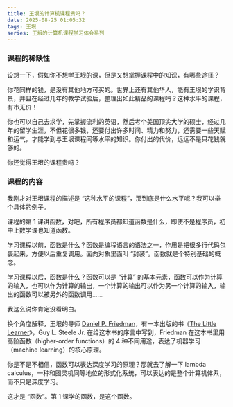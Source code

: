 ```yaml
---
title: 王垠的计算机课程贵吗？
date: 2025-08-25 01:05:32
tags: 王垠
series: 王垠的计算机课程学习体会系列
---
```


### 课程的稀缺性

设想一下，假如你不想学[王垠的课](https://www.yinwang.org/blog-cn/2025/05/12/cs-video-course)，但是又想掌握课程中的知识，有哪些途径？

你花同样的钱，是没有其他地方可买的。世界上还有其他华人，能有王垠的学识背景，并且在经过几年的教学试验后，整理出如此精品的课程吗？这种水平的课程，有市无价！

你也可以自己去求学，先掌握流利的英语，然后考个美国顶尖大学的硕士，经过几年的留学生涯，不但花很多钱，还要付出许多时间、精力和努力，还需要一些天赋和运气，才能学到与王垠课程同等水平的知识。你付出的代价，远远不是只花钱就够的。

你还觉得王垠的课程贵吗？

### 课程的内容

我刚才对王垠课程的描述是 “这种水平的课程”，那到底是什么水平呢？我可以举个具体的例子。

课程的第 1 课讲函数，对吧，所有程序员都知道函数是什么，即使不是程序员，初中上数学课也知道函数。

学习课程以前，函数是什么？函数是编程语言的语法之一，作用是把很多行代码包裹起来，方便以后重复调用。面向对象里面叫 “封装”。函数就是个特别基础的概念。

学习课程以后，函数是什么？函数可以是 “计算” 的基本元素，函数可以作为计算的输入，也可以作为计算的输出，一个计算的输出可以作为另一个计算的输入，输出的函数可以被另外的函数调用……

我这么说你肯定没看明白。

换个角度解释，王垠的导师 [Daniel P. Friedman](https://www.yinwang.org/blog-cn/2012/07/04/dan-friedman)，有一本出版的书《[The Little Learner](https://www.thelittlelearner.com/)》，Guy L. Steele Jr. 在给这本书的序言中写到，Friedman 在这本书里用高阶函数（higher-order functions）的 4 种不同用途，表达了机器学习（machine learning）的核心原理。

你是不是不相信，函数可以表达深度学习的原理？那就去了解一下 lambda calculus，一种和图灵机同等地位的形式化系统，可以表达的是整个计算机体系，而不只是深度学习。

这才是 “函数”。第 1 课学的函数，是这个函数。